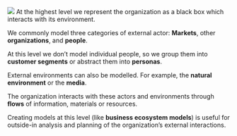 ![](Business%20Development/1%20Luminous%20Meta%20Model/01%20What%20is%20a%20Meta%20Model?/attachments/Pasted%20image%2020231101130747.png)
At the highest level we represent the organization as a black box which interacts with its environment.

We commonly model three categories of external actor: **Markets**, other **organizations**, and **people**.

At this level we don’t model individual people, so we group them into **customer segments** or abstract them into **personas**.

External environments can also be modelled. For example, the **natural environment** or the **media**.

The organization interacts with these actors and environments through **flows** of information, materials or resources.

Creating models at this level (like **business ecosystem models**) is useful for outside-in analysis and planning of the organization’s external interactions.